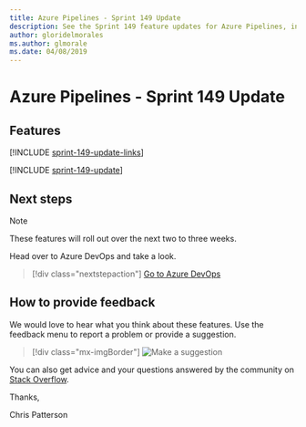 ```yaml
---
title: Azure Pipelines - Sprint 149 Update
description: See the Sprint 149 feature updates for Azure Pipelines, including next steps.
author: gloridelmorales
ms.author: glmorale
ms.date: 04/08/2019
---
```


# Azure Pipelines - Sprint 149 Update

## Features

[!INCLUDE [sprint-149-update-links](../includes/pipelines/sprint-149-update-links.md)]

[!INCLUDE [sprint-149-update](../includes/pipelines/sprint-149-update.md)]

## Next steps

> [!NOTE]
> These features will roll out over the next two to three weeks.

Head over to Azure DevOps and take a look.

> [!div class="nextstepaction"]
> [Go to Azure DevOps](https://go.microsoft.com/fwlink/?LinkId=307137&campaign=o~msft~docs~product-vsts~release-notes)

## How to provide feedback

We would love to hear what you think about these features. Use the feedback menu to report a problem or provide a suggestion.

> [!div class="mx-imgBorder"]
> ![Make a suggestion](../../media/help-make-a-suggestion.png)

You can also get advice and your questions answered by the community on [Stack Overflow](https://stackoverflow.com/questions/tagged/azure-devops).

Thanks,

Chris Patterson
